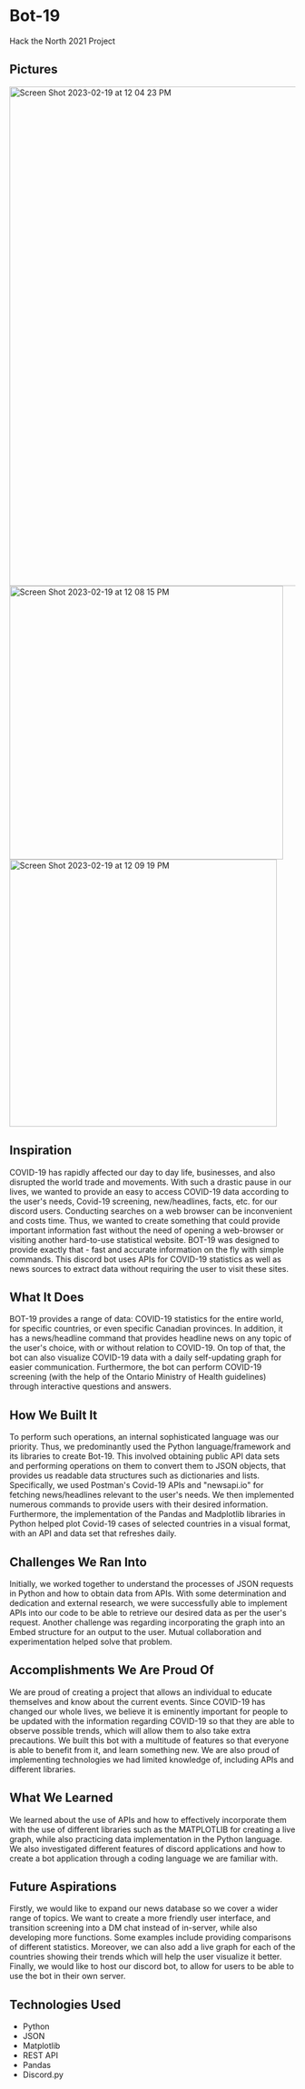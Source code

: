 # Bot-19
Hack the North 2021 Project

## Pictures
<img width="880" alt="Screen Shot 2023-02-19 at 12 04 23 PM" src="https://user-images.githubusercontent.com/58956834/219963165-9b627c8b-b7ca-4721-a191-09e5f9cf4ee0.png">

<img width="482" alt="Screen Shot 2023-02-19 at 12 08 15 PM" src="https://user-images.githubusercontent.com/58956834/219963279-b907e303-5e16-4432-8fef-f6aca7ad5ab9.png">

<img width="471" alt="Screen Shot 2023-02-19 at 12 09 19 PM" src="https://user-images.githubusercontent.com/58956834/219963402-acdca49e-e13b-44f8-b9db-cfb2fca0a658.png">

## Inspiration
COVID-19 has rapidly affected our day to day life, businesses, and also disrupted the world trade and movements. With such a drastic pause in our lives, we wanted to provide an easy to access COVID-19 data according to the user's needs, Covid-19 screening, new/headlines, facts, etc. for our discord users. Conducting searches on a web browser can be inconvenient and costs time. Thus, we wanted to create something that could provide important information fast without the need of opening a web-browser or visiting another hard-to-use statistical website. BOT-19 was designed to provide exactly that - fast and accurate information on the fly with simple commands. This discord bot uses APIs for COVID-19 statistics as well as news sources to extract data without requiring the user to visit these sites.

## What It Does
 BOT-19 provides a range of data: COVID-19 statistics for the entire world, for specific countries, or even specific Canadian provinces. In addition, it has a news/headline command that provides headline news on any topic of the user's choice, with or without relation to COVID-19. On top of that, the bot can also visualize COVID-19 data with a daily self-updating graph for easier communication. Furthermore, the bot can perform COVID-19 screening (with the help of the Ontario Ministry of Health guidelines) through interactive questions and answers.

## How We Built It
To perform such operations, an internal sophisticated language was our priority. Thus, we predominantly used the Python language/framework and its libraries to create Bot-19. This involved obtaining public API data sets and performing operations on them to convert them to JSON objects, that provides us readable data structures such as dictionaries and lists. Specifically, we used Postman's Covid-19 APIs and "newsapi.io" for fetching news/headlines relevant to the user's needs. We then implemented numerous commands to provide users with their desired information. Furthermore, the implementation of the Pandas and Madplotlib libraries in Python helped plot Covid-19 cases of selected countries in a visual format, with an API and data set that refreshes daily.

## Challenges We Ran Into
Initially, we worked together to understand the processes of JSON requests in Python and how to obtain data from APIs. With some determination and dedication and external research, we were successfully able to implement APIs into our code to be able to retrieve our desired data as per the user's request. Another challenge was regarding incorporating the graph into an Embed structure for an output to the user. Mutual collaboration and experimentation helped solve that problem.

## Accomplishments We Are Proud Of
We are proud of creating a project that allows an individual to educate themselves and know about the current events. Since COVID-19 has changed our whole lives, we believe it is eminently important for people to be updated with the information regarding COVID-19 so that they are able to observe possible trends, which will allow them to also take extra precautions. We built this bot with a multitude of features so that everyone is able to benefit from it, and learn something new. We are also proud of implementing technologies we had limited knowledge of, including APIs and different libraries.

## What We Learned
We learned about the use of APIs and how to effectively incorporate them with the use of different libraries such as the MATPLOTLIB for creating a live graph, while also practicing data implementation in the Python language. We also investigated different features of discord applications and how to create a bot application through a coding language we are familiar with.

## Future Aspirations
Firstly, we would like to expand our news database so we cover a wider range of topics. We want to create a more friendly user interface, and transition screening into a DM chat instead of in-server, while also developing more functions. Some examples include providing comparisons of different statistics. Moreover, we can also add a live graph for each of the countries showing their trends which will help the user visualize it better. Finally, we would like to host our discord bot, to allow for users to be able to use the bot in their own server.

## Technologies Used
- Python
- JSON
- Matplotlib
- REST API
- Pandas
- Discord.py
